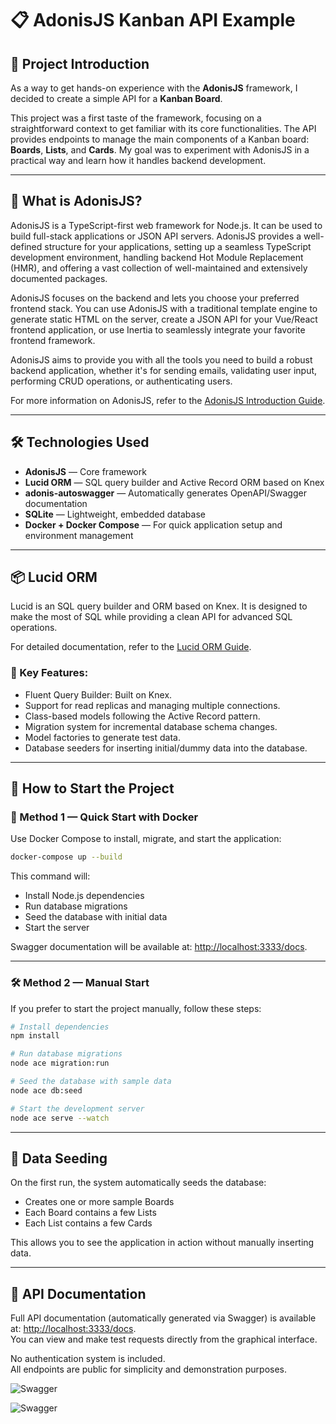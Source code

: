 # 📋 AdonisJS Kanban API Example

## 🚀 Project Introduction

As a way to get hands-on experience with the **AdonisJS** framework, I decided to create a simple API for a **Kanban Board**.

This project was a first taste of the framework, focusing on a straightforward context to get familiar with its core functionalities. The API provides endpoints to manage the main components of a Kanban board: **Boards**, **Lists**, and **Cards**. My goal was to experiment with AdonisJS in a practical way and learn how it handles backend development.

---

## 🧐 What is AdonisJS?

AdonisJS is a TypeScript-first web framework for Node.js. It can be used to build full-stack applications or JSON API servers. AdonisJS provides a well-defined structure for your applications, setting up a seamless TypeScript development environment, handling backend Hot Module Replacement (HMR), and offering a vast collection of well-maintained and extensively documented packages.

AdonisJS focuses on the backend and lets you choose your preferred frontend stack. You can use AdonisJS with a traditional template engine to generate static HTML on the server, create a JSON API for your Vue/React frontend application, or use Inertia to seamlessly integrate your favorite frontend framework.

AdonisJS aims to provide you with all the tools you need to build a robust backend application, whether it's for sending emails, validating user input, performing CRUD operations, or authenticating users.

For more information on AdonisJS, refer to the [AdonisJS Introduction Guide](https://docs.adonisjs.com/guides/preface/introduction).

---

## 🛠️ Technologies Used

- **AdonisJS** — Core framework
- **Lucid ORM** — SQL query builder and Active Record ORM based on Knex
- **adonis-autoswagger** — Automatically generates OpenAPI/Swagger documentation
- **SQLite** — Lightweight, embedded database
- **Docker + Docker Compose** — For quick application setup and environment management

---

## 📦 Lucid ORM

Lucid is an SQL query builder and ORM based on Knex. It is designed to make the most of SQL while providing a clean API for advanced SQL operations.

For detailed documentation, refer to the [Lucid ORM Guide](https://docs.adonisjs.com/guides/database/lucid).

### 🔧 Key Features:
- Fluent Query Builder: Built on Knex.
- Support for read replicas and managing multiple connections.
- Class-based models following the Active Record pattern.
- Migration system for incremental database schema changes.
- Model factories to generate test data.
- Database seeders for inserting initial/dummy data into the database.

---

## 🏁 How to Start the Project

### 🐳 Method 1 — Quick Start with Docker
Use Docker Compose to install, migrate, and start the application:

```bash
docker-compose up --build
```

This command will:
- Install Node.js dependencies
- Run database migrations
- Seed the database with initial data
- Start the server

Swagger documentation will be available at: [http://localhost:3333/docs](http://localhost:3333/docs).

---

### 🛠️ Method 2 — Manual Start
If you prefer to start the project manually, follow these steps:

```bash
# Install dependencies
npm install

# Run database migrations
node ace migration:run

# Seed the database with sample data
node ace db:seed

# Start the development server
node ace serve --watch
```

---

## 🌱 Data Seeding

On the first run, the system automatically seeds the database:
- Creates one or more sample Boards
- Each Board contains a few Lists
- Each List contains a few Cards

This allows you to see the application in action without manually inserting data.

---

## 📖 API Documentation

Full API documentation (automatically generated via Swagger) is available at: [http://localhost:3333/docs](http://localhost:3333/docs).  
You can view and make test requests directly from the graphical interface.

No authentication system is included.  
All endpoints are public for simplicity and demonstration purposes.

![Swagger](https://i.imgur.com/94YVAzJ.png)

![Swagger](https://i.imgur.com/vaa2vZx.png)
